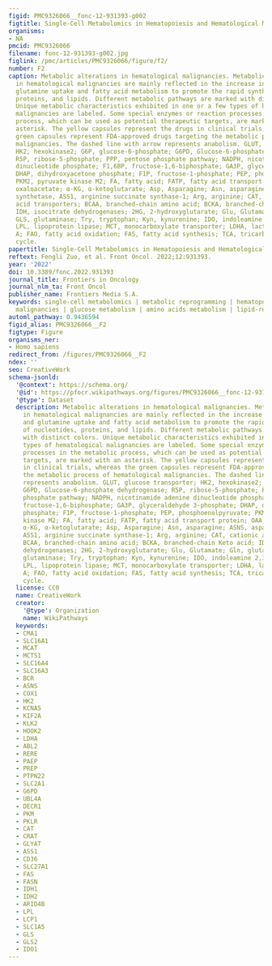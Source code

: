 ```yaml
---
figid: PMC9326066__fonc-12-931393-g002
figtitle: Single-Cell Metabolomics in Hematopoiesis and Hematological Malignancies
organisms:
- NA
pmcid: PMC9326066
filename: fonc-12-931393-g002.jpg
figlink: /pmc/articles/PMC9326066/figure/f2/
number: F2
caption: Metabolic alterations in hematological malignancies. Metabolic alterations
  in hematological malignancies are mainly reflected in the increase in glucose and
  glutamine uptake and fatty acid metabolism to promote the rapid synthesis of nucleotides,
  proteins, and lipids. Different metabolic pathways are marked with distinct colors.
  Unique metabolic characteristics exhibited in one or a few types of hematological
  malignancies are labeled. Some special enzymes or reaction processes in the metabolic
  process, which can be used as potential therapeutic targets, are marked with an
  asterisk. The yellow capsules represent the drugs in clinical trials, whereas the
  green capsules represent FDA-approved drugs targeting the metabolic process of hematological
  malignancies. The dashed line with arrow represents anabolism. GLUT, glucose transporter;
  HK2, hexokinase2; G6P, glucose-6-phosphate; G6PD, Glucose-6-phosphate dehydrogenase;
  R5P, ribose-5-phosphate; PPP, pentose phosphate pathway; NADPH, nicotinamide adenine
  dinucleotide phosphate; F1,6BP, fructose-1,6-biphosphate; GA3P, glyceraldehyde 3-phosphate;
  DHAP, dihydroxyacetone phosphate; F1P, fructose-1-phosphate; PEP, phosphoenolpyruvate;
  PKM2, pyruvate kinase M2; FA, fatty acid; FATP, fatty acid transport protein; OAA,
  oxaloacetate; α-KG, α-ketoglutarate; Asp, Asparagine; Asn, asparagine; ASNS, asparagine
  synthetase, ASS1, arginine succinate synthase-1; Arg, arginine; CAT, cationic amino
  acid transporters; BCAA, branched-chain amino acid; BCKA, branched-chain Keto acid;
  IDH, isocitrate dehydrogenases; 2HG, 2-hydroxyglutarate; Glu, Glutamate; Gln, glutamine;
  GLS, glutaminase; Try, tryptophan; Kyn, kynurenine; IDO, indoleamine 2,3-dioxygenase,
  LPL, lipoprotein lipase; MCT, monocarboxylate transporter; LDHA, lactate dehydrogenase
  A; FAO, fatty acid oxidation; FAS, fatty acid synthesis; TCA, tricarboxylic acid
  cycle.
papertitle: Single-Cell Metabolomics in Hematopoiesis and Hematological Malignancies.
reftext: Fengli Zuo, et al. Front Oncol. 2022;12:931393.
year: '2022'
doi: 10.3389/fonc.2022.931393
journal_title: Frontiers in Oncology
journal_nlm_ta: Front Oncol
publisher_name: Frontiers Media S.A.
keywords: single-cell metabolomics | metabolic reprogramming | hematopoiesis | hematological
  malignancies | glucose metabolism | amino acids metabolism | lipid-related metabolism
automl_pathway: 0.9436594
figid_alias: PMC9326066__F2
figtype: Figure
organisms_ner:
- Homo sapiens
redirect_from: /figures/PMC9326066__F2
ndex: ''
seo: CreativeWork
schema-jsonld:
  '@context': https://schema.org/
  '@id': https://pfocr.wikipathways.org/figures/PMC9326066__fonc-12-931393-g002.html
  '@type': Dataset
  description: Metabolic alterations in hematological malignancies. Metabolic alterations
    in hematological malignancies are mainly reflected in the increase in glucose
    and glutamine uptake and fatty acid metabolism to promote the rapid synthesis
    of nucleotides, proteins, and lipids. Different metabolic pathways are marked
    with distinct colors. Unique metabolic characteristics exhibited in one or a few
    types of hematological malignancies are labeled. Some special enzymes or reaction
    processes in the metabolic process, which can be used as potential therapeutic
    targets, are marked with an asterisk. The yellow capsules represent the drugs
    in clinical trials, whereas the green capsules represent FDA-approved drugs targeting
    the metabolic process of hematological malignancies. The dashed line with arrow
    represents anabolism. GLUT, glucose transporter; HK2, hexokinase2; G6P, glucose-6-phosphate;
    G6PD, Glucose-6-phosphate dehydrogenase; R5P, ribose-5-phosphate; PPP, pentose
    phosphate pathway; NADPH, nicotinamide adenine dinucleotide phosphate; F1,6BP,
    fructose-1,6-biphosphate; GA3P, glyceraldehyde 3-phosphate; DHAP, dihydroxyacetone
    phosphate; F1P, fructose-1-phosphate; PEP, phosphoenolpyruvate; PKM2, pyruvate
    kinase M2; FA, fatty acid; FATP, fatty acid transport protein; OAA, oxaloacetate;
    α-KG, α-ketoglutarate; Asp, Asparagine; Asn, asparagine; ASNS, asparagine synthetase,
    ASS1, arginine succinate synthase-1; Arg, arginine; CAT, cationic amino acid transporters;
    BCAA, branched-chain amino acid; BCKA, branched-chain Keto acid; IDH, isocitrate
    dehydrogenases; 2HG, 2-hydroxyglutarate; Glu, Glutamate; Gln, glutamine; GLS,
    glutaminase; Try, tryptophan; Kyn, kynurenine; IDO, indoleamine 2,3-dioxygenase,
    LPL, lipoprotein lipase; MCT, monocarboxylate transporter; LDHA, lactate dehydrogenase
    A; FAO, fatty acid oxidation; FAS, fatty acid synthesis; TCA, tricarboxylic acid
    cycle.
  license: CC0
  name: CreativeWork
  creator:
    '@type': Organization
    name: WikiPathways
  keywords:
  - CMA1
  - SLC16A1
  - MCAT
  - MCTS1
  - SLC16A4
  - SLC16A3
  - BCR
  - ASNS
  - COX1
  - HK2
  - KCNA5
  - KIF2A
  - KLK2
  - HOOK2
  - LDHA
  - ABL2
  - RERE
  - PAEP
  - PREP
  - PTPN22
  - SLC2A1
  - G6PD
  - UBL4A
  - DECR1
  - PKM
  - PKLR
  - CAT
  - CRAT
  - GLYAT
  - ASS1
  - CD36
  - SLC27A1
  - FAS
  - FASN
  - IDH1
  - IDH2
  - ARID4B
  - LPL
  - LCP1
  - SLC1A5
  - GLS
  - GLS2
  - IDO1
---
```

